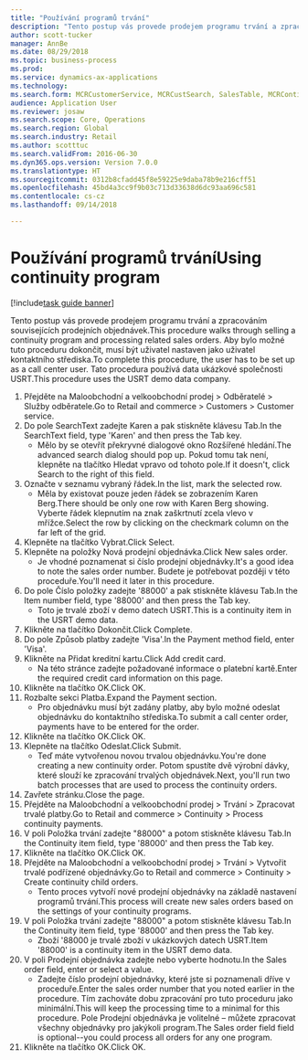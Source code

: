 ```yaml
--- 
title: "Používání programů trvání"
description: "Tento postup vás provede prodejem programu trvání a zpracováním souvisejících prodejních objednávek."
author: scott-tucker
manager: AnnBe
ms.date: 08/29/2018
ms.topic: business-process
ms.prod: 
ms.service: dynamics-ax-applications
ms.technology: 
ms.search.form: MCRCustomerService, MCRCustSearch, SalesTable, MCRContinuityCustInfo, MCRCustPaymLookup, CreditCardTokenization, CreditCardLookup, MCRSalesOrderRecap
audience: Application User
ms.reviewer: josaw
ms.search.scope: Core, Operations
ms.search.region: Global
ms.search.industry: Retail
ms.author: scotttuc
ms.search.validFrom: 2016-06-30
ms.dyn365.ops.version: Version 7.0.0
ms.translationtype: HT
ms.sourcegitcommit: 0312b8cfadd45f8e59225e9daba78b9e216cff51
ms.openlocfilehash: 45bd4a3cc9f9b03c713d33638d6dc93aa696c581
ms.contentlocale: cs-cz
ms.lasthandoff: 09/14/2018

---
```

# <a name="using-continuity-program"></a><span data-ttu-id="d554a-103">Používání programů trvání</span><span class="sxs-lookup"><span data-stu-id="d554a-103">Using continuity program</span></span>

[!include[task guide banner](../includes/task-guide-banner.md)]

<span data-ttu-id="d554a-104">Tento postup vás provede prodejem programu trvání a zpracováním souvisejících prodejních objednávek.</span><span class="sxs-lookup"><span data-stu-id="d554a-104">This procedure walks through selling a continuity program and processing related sales orders.</span></span> <span data-ttu-id="d554a-105">Aby bylo možné tuto proceduru dokončit, musí být uživatel nastaven jako uživatel kontaktního střediska.</span><span class="sxs-lookup"><span data-stu-id="d554a-105">To complete this procedure, the user has to be set up as a call center user.</span></span> <span data-ttu-id="d554a-106">Tato procedura používá data ukázkové společnosti USRT.</span><span class="sxs-lookup"><span data-stu-id="d554a-106">This procedure uses the USRT demo data company.</span></span>

1. <span data-ttu-id="d554a-107">Přejděte na Maloobchodní a velkoobchodní prodej > Odběratelé > Služby odběratele.</span><span class="sxs-lookup"><span data-stu-id="d554a-107">Go to Retail and commerce > Customers > Customer service.</span></span>
2. <span data-ttu-id="d554a-108">Do pole SearchText zadejte Karen a pak stiskněte klávesu Tab.</span><span class="sxs-lookup"><span data-stu-id="d554a-108">In the SearchText field, type 'Karen' and then press the Tab key.</span></span>
    * <span data-ttu-id="d554a-109">Mělo by se otevřít překryvné dialogové okno Rozšířené hledání.</span><span class="sxs-lookup"><span data-stu-id="d554a-109">The advanced search dialog should pop up.</span></span> <span data-ttu-id="d554a-110">Pokud tomu tak není, klepněte na tlačítko Hledat vpravo od tohoto pole.</span><span class="sxs-lookup"><span data-stu-id="d554a-110">If it doesn't, click Search to the right of this field.</span></span>  
3. <span data-ttu-id="d554a-111">Označte v seznamu vybraný řádek.</span><span class="sxs-lookup"><span data-stu-id="d554a-111">In the list, mark the selected row.</span></span>
    * <span data-ttu-id="d554a-112">Měla by existovat pouze jeden řádek se zobrazením Karen Berg.</span><span class="sxs-lookup"><span data-stu-id="d554a-112">There should be only one row with Karen Berg showing.</span></span> <span data-ttu-id="d554a-113">Vyberte řádek klepnutím na znak zaškrtnutí zcela vlevo v mřížce.</span><span class="sxs-lookup"><span data-stu-id="d554a-113">Select the row by clicking on the checkmark column on the far left of the grid.</span></span>  
4. <span data-ttu-id="d554a-114">Klepněte na tlačítko Vybrat.</span><span class="sxs-lookup"><span data-stu-id="d554a-114">Click Select.</span></span>
5. <span data-ttu-id="d554a-115">Klepněte na položky Nová prodejní objednávka.</span><span class="sxs-lookup"><span data-stu-id="d554a-115">Click New sales order.</span></span>
    * <span data-ttu-id="d554a-116">Je vhodné poznamenat si číslo prodejní objednávky.</span><span class="sxs-lookup"><span data-stu-id="d554a-116">It's a good idea to note the sales order number.</span></span> <span data-ttu-id="d554a-117">Budete je potřebovat později v této proceduře.</span><span class="sxs-lookup"><span data-stu-id="d554a-117">You'll need it later in this procedure.</span></span>  
6. <span data-ttu-id="d554a-118">Do pole Číslo položky zadejte '88000' a pak stiskněte klávesu Tab.</span><span class="sxs-lookup"><span data-stu-id="d554a-118">In the Item number field, type '88000' and then press the Tab key.</span></span>
    * <span data-ttu-id="d554a-119">Toto je trvalé zboží v demo datech USRT.</span><span class="sxs-lookup"><span data-stu-id="d554a-119">This is a continuity item in the USRT demo data.</span></span>  
7. <span data-ttu-id="d554a-120">Klikněte na tlačítko Dokončit.</span><span class="sxs-lookup"><span data-stu-id="d554a-120">Click Complete.</span></span>
8. <span data-ttu-id="d554a-121">Do pole Způsob platby zadejte 'Visa'.</span><span class="sxs-lookup"><span data-stu-id="d554a-121">In the Payment method field, enter 'Visa'.</span></span>
9. <span data-ttu-id="d554a-122">Klikněte na Přidat kreditní kartu.</span><span class="sxs-lookup"><span data-stu-id="d554a-122">Click Add credit card.</span></span>
    * <span data-ttu-id="d554a-123">Na této stránce zadejte požadované informace o platební kartě.</span><span class="sxs-lookup"><span data-stu-id="d554a-123">Enter the required credit card information on this page.</span></span>  
10. <span data-ttu-id="d554a-124">Klikněte na tlačítko OK.</span><span class="sxs-lookup"><span data-stu-id="d554a-124">Click OK.</span></span>
11. <span data-ttu-id="d554a-125">Rozbalte sekci Platba.</span><span class="sxs-lookup"><span data-stu-id="d554a-125">Expand the Payment section.</span></span>
    * <span data-ttu-id="d554a-126">Pro objednávku musí být zadány platby, aby bylo možné odeslat objednávku do kontaktního střediska.</span><span class="sxs-lookup"><span data-stu-id="d554a-126">To submit a call center order, payments have to be entered for the order.</span></span>  
12. <span data-ttu-id="d554a-127">Klikněte na tlačítko OK.</span><span class="sxs-lookup"><span data-stu-id="d554a-127">Click OK.</span></span>
13. <span data-ttu-id="d554a-128">Klepněte na tlačítko Odeslat.</span><span class="sxs-lookup"><span data-stu-id="d554a-128">Click Submit.</span></span>
    * <span data-ttu-id="d554a-129">Teď máte vytvořenou novou trvalou objednávku.</span><span class="sxs-lookup"><span data-stu-id="d554a-129">You're done creating a new continuity order.</span></span> <span data-ttu-id="d554a-130">Potom spustíte dvě výrobní dávky, které slouží ke zpracování trvalých objednávek.</span><span class="sxs-lookup"><span data-stu-id="d554a-130">Next, you'll run two batch processes that are used to process the continuity orders.</span></span>  
14. <span data-ttu-id="d554a-131">Zavřete stránku.</span><span class="sxs-lookup"><span data-stu-id="d554a-131">Close the page.</span></span>
15. <span data-ttu-id="d554a-132">Přejděte na Maloobchodní a velkoobchodní prodej > Trvání > Zpracovat trvalé platby.</span><span class="sxs-lookup"><span data-stu-id="d554a-132">Go to Retail and commerce > Continuity > Process continuity payments.</span></span>
16. <span data-ttu-id="d554a-133">V poli Položka trvání zadejte "88000" a potom stiskněte klávesu Tab.</span><span class="sxs-lookup"><span data-stu-id="d554a-133">In the Continuity item field, type '88000' and then press the Tab key.</span></span>
17. <span data-ttu-id="d554a-134">Klikněte na tlačítko OK.</span><span class="sxs-lookup"><span data-stu-id="d554a-134">Click OK.</span></span>
18. <span data-ttu-id="d554a-135">Přejděte na Maloobchodní a velkoobchodní prodej > Trvání > Vytvořit trvalé podřízené objednávky.</span><span class="sxs-lookup"><span data-stu-id="d554a-135">Go to Retail and commerce > Continuity > Create continuity child orders.</span></span>
    * <span data-ttu-id="d554a-136">Tento proces vytvoří nové prodejní objednávky na základě nastavení programů trvání.</span><span class="sxs-lookup"><span data-stu-id="d554a-136">This process will create new sales orders based on the settings of your continuity programs.</span></span>  
19. <span data-ttu-id="d554a-137">V poli Položka trvání zadejte "88000" a potom stiskněte klávesu Tab.</span><span class="sxs-lookup"><span data-stu-id="d554a-137">In the Continuity item field, type '88000' and then press the Tab key.</span></span>
    * <span data-ttu-id="d554a-138">Zboží '88000 je trvalé zboží v ukázkových datech USRT.</span><span class="sxs-lookup"><span data-stu-id="d554a-138">Item '88000' is a continuity item in the USRT demo data.</span></span>  
20. <span data-ttu-id="d554a-139">V poli Prodejní objednávka zadejte nebo vyberte hodnotu.</span><span class="sxs-lookup"><span data-stu-id="d554a-139">In the Sales order field, enter or select a value.</span></span>
    * <span data-ttu-id="d554a-140">Zadejte číslo prodejní objednávky, které jste si poznamenali dříve v proceduře.</span><span class="sxs-lookup"><span data-stu-id="d554a-140">Enter the sales order number that you noted earlier in the procedure.</span></span> <span data-ttu-id="d554a-141">Tím zachováte dobu zpracování pro tuto proceduru jako minimální.</span><span class="sxs-lookup"><span data-stu-id="d554a-141">This will keep the processing time to a minimal for this procedure.</span></span> <span data-ttu-id="d554a-142">Pole Prodejní objednávka je volitelné – můžete zpracovat všechny objednávky pro jakýkoli program.</span><span class="sxs-lookup"><span data-stu-id="d554a-142">The Sales order field field is optional--you could process all orders for any one program.</span></span>  
21. <span data-ttu-id="d554a-143">Klikněte na tlačítko OK.</span><span class="sxs-lookup"><span data-stu-id="d554a-143">Click OK.</span></span>


